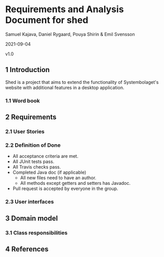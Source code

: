 # Requirements and Analysis Document for shed

Samuel Kajava, Daniel Rygaard, Pouya Shirin & Emil Svensson

2021-09-04

v1.0

## 1 Introduction

Shed is a project that aims to extend the functionality of Systembolaget's website with additional features in a desktop application.

### 1.1 Word book

## 2 Requirements

### 2.1 User Stories

### 2.2 Definition of Done

- All acceptance criteria are met.
- All JUnit tests pass.
- All Travis checks pass.
- Completed Java doc (if applicable)
  - All new files need to have an author.
  - All methods except getters and setters has Javadoc.
- Pull request is accepted by everyone in the group.

### 2.3 User interfaces

## 3 Domain model

### 3.1 Class responsibilities

## 4 References